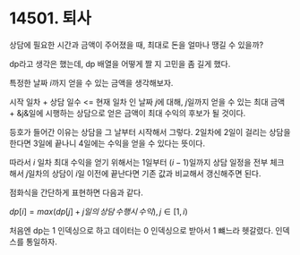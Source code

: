 # 14501. 퇴사

상담에 필요한 시간과 금액이 주어졌을 때, 최대로 돈을 얼마나 땡길 수 있을까?

dp라고 생각은 했는데, dp 배열을 어떻게 짤 지 고민을 좀 길게 했다.

특정한 날짜 $i$까지 얻을 수 있는 금액을 생각해보자.

시작 일차 + 상담 일수 <= 현재 일차 인 날짜 $j$에 대해, $j$일까지 얻을 수 있는 최대 금액 + &j&일에 시행하는 상담으로 얻은 금액이 최대 수익의 후보가 될 것이다.

등호가 들어간 이유는 상담을 그 날부터 시작해서 그렇다. $2$일차에 $2$일이 걸리는 상담을 한다면 $3$일에 끝나니 $4$일에는 수익을 얻을 수 있다는 뜻이다.

따라서 $i$ 일차 최대 수익을 얻기 위해서는 $1$일부터 $(i - 1)$일까지 상담 일정을 전부 체크해서 $j$일차의 상담이 $i$일 이전에 끝난다면 기존 값과 비교해서 갱신해주면 된다.

점화식을 간단하게 표현하면 다음과 같다.

$dp[i] = max(dp[j] + j일의\,상담\,수행시\,수익),\,j\in[1,i)$

처음엔 dp는 $1$ 인덱싱으로 하고 데이터는 $0$ 인덱싱으로 받아서 $1$ 뺴느라 헷갈렸다. 인덱스를 통일하자.

